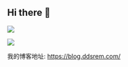 ## Hi there 👋

![](https://github-readme-stats.vercel.app/api?username=DDS-ALL&show_icons=true&theme=radical)

![](https://github-readme-stats.vercel.app/api?username=DDSRem&show_icons=true&theme=dark)

我的博客地址: https://blog.ddsrem.com/

